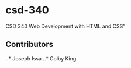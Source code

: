 # csd-340
CSD 340 Web Development with HTML and CSS”
## Contributors
..* Joseph Issa
..* Colby King 
